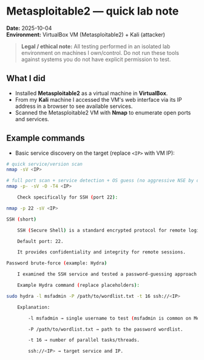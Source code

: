 # Metasploitable2 — quick lab note
**Date:** 2025-10-04  
**Environment:** VirtualBox VM (Metasploitable2) + Kali (attacker)

> **Legal / ethical note:** All testing performed in an isolated lab environment on machines I own/control. Do not run these tools against systems you do not have explicit permission to test.

## What I did
- Installed **Metasploitable2** as a virtual machine in **VirtualBox**.  
- From my **Kali** machine I accessed the VM's web interface via its IP address in a browser to see available services.  
- Scanned the Metasploitable2 VM with **Nmap** to enumerate open ports and services.  

## Example commands
- Basic service discovery on the target (replace `<IP>` with VM IP):
```bash
# quick service/version scan
nmap -sV <IP>

# full port scan + service detection + OS guess (no aggressive NSE by default)
nmap -p- -sV -O -T4 <IP>

    Check specifically for SSH (port 22):

nmap -p 22 -sV <IP>

SSH (short)

    SSH (Secure Shell) is a standard encrypted protocol for remote login and command execution.

    Default port: 22.

    It provides confidentiality and integrity for remote sessions.

Password brute-force (example: Hydra)

    I examined the SSH service and tested a password-guessing approach in the lab using Hydra (only on authorized lab VM).

    Example Hydra command (replace placeholders):

sudo hydra -l msfadmin -P /path/to/wordlist.txt -t 16 ssh://<IP>

    Explanation:

        -l msfadmin → single username to test (msfadmin is common on Metasploitable2).

        -P /path/to/wordlist.txt → path to the password wordlist.

        -t 16 → number of parallel tasks/threads.

        ssh://<IP> → target service and IP.
